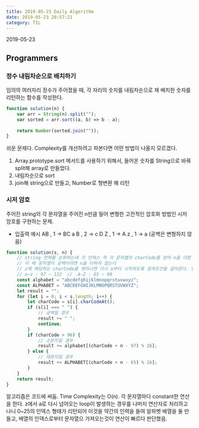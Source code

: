 ```yaml
---
title: 2019-05-23 Daily Algorithm
date: 2019-05-23 20:57:21
category: TIL
---
```

2019-05-23
## Programmers
### 정수 내림차순으로 배치하기
임의의 여러자리 정수가 주어졌을 때, 각 자리의 숫자를 내림차순으로 재 배치한 숫자를 리턴하는 함수를 작성한다.
```js
function solution(n) {
    var arr = String(n).split("");
    var sorted = arr.sort((a, b) => b - a);
    
    return Number(sorted.join(""));
}
```
쉬운 문제다. Complexity를 개선하려고 파본다면 어떤 방법이 나올지 모르겠다.

1. Array.prototype.sort 메서드를 사용하기 위해서, 들어온 숫자를 String으로 바꿔 split해 array로 만들었다.
2. 내림차순으로 sort
3. join해 string으로 만들고, Number로 형변환 해 리턴

### 시저 암호
주어진 string의 각 문자열을 주어진 n만큼 밀어 변형한 고전적인 암호화 방법인 시저 암호를 구현하는 문제.
- 입출력 예시
AB , 1 -> BC
a B , 2 -> c D
Z , 1 -> A
z , 1 -> a
(공백은 변형하지 않음)
```js
function solution(s, n) {
    // string 전체를 순회하는데 각 인덱스 즉 각 문자열의 charCode를 얻어 n을 더한 charCode를 문자열로 변환해 결과에 concat한다
    // 이 때 문자열이 공백이라면 n을 더하지 않는다
    // z에 해당하는 charCode를 벗어나면 다시 a부터 시작하도록 경계조건을 걸어준다. 단, 대문자는 대문자끼리, 소문자는 소문자끼리 loop을 만든다.
    // a~z : 97 ~ 122  //  A~Z : 65 ~ 90
    const alphabet = "abcdefghijklmnopqrstuvwxyz";
    const ALPHABET = "ABCDEFGHIJKLMNOPQRSTUVWXYZ";
    let result = "";
    for (let i = 0; i < s.length; i++) {
        let charCode = s[i].charCodeAt();
        if (s[i] === " ") {
            // 공백일 경우
            result += " ";
            continue;
        }
        if (charCode > 96) {
            // 소문자일 경우
            result += alphabet[(charCode + n - 97) % 26];
        } else {
            // 대문자일 경우
            result += ALPHABET[(charCode + n - 65) % 26];
        }
    }
    return result;
}
```
알고리즘은 코드에 써둠. Time Complexity는 O(n). 각 문자열마다 constant한 연산을 한다.
z에서 a로 다시 넘어오는 loop이 발생하는 경우를 나머지 연산자로 처리하고 나니 0~25의 인덱스 형태가 리턴되어 이것을 약간의 인력을 들여 알파벳 배열을 둘 만들고, 배열의 인덱스로부터 문자열으 가져오는것이 연산이 빠르다 판단했음.
